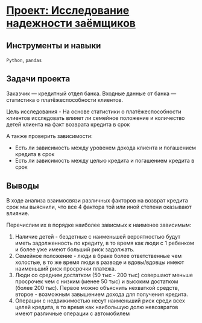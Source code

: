 # [Проект: Исследование надежности заёмщиков](https://github.com/vaneevruslan/DA_Projects_Yandex/blob/main/02.%20Исследование%20надёжности%20заёмщиков/bank_research.ipynb)

## Инструменты и навыки

`Python`, `pandas`

## Задачи проекта

Заказчик — кредитный отдел банка. Входные данные от банка — статистика о платёжеспособности клиентов.

Цель исследования - На основе статистики о платёжеспособности клиентов исследовать влияет ли семейное положение и количество детей клиента на факт возврата кредита в срок

А также проверить зависимости:

- Есть ли зависимость между уровенем дохода клиента и погашением кредита в срок
- Есть ли зависимость между целью кредита и погашением кредита в срок

## Выводы

 В ходе анализа взаимосвязи различных факторов на возврат кредита срок мы выяснили, что все 4 фактора той или иной степени оказывают влияние.
 
Перечислим их в порядке наиболее зависмых к наименее зависимым:

 1. Наличие детей - бездетные с наименьшей вероятностью будут иметь задолженность по кредиту, в то время как люди с 1 ребенком и более уже имеют больший риск задолжать.
 2. Семейное положение - люди в браке более ответственные чем холостые, в то же время люди в разводе и вдовы/вдовцы имеют наименьший риск просрочки платежа.
 3. Люди со средним достатком (50 тыс - 200 тыс) совершают меньше просрочек чем с низким (менее 50 тыс) и высоким достатком (более 200 тыс). Первое можно объяснить нехваткой средств, второе - возможным завышением дохода для получения кредита.
 4. Операции с недвижимостью несут наименьший риск среди всех целей кредита, в то время как наибольшую долю невозвратов имеют различные операции с автомобилем
